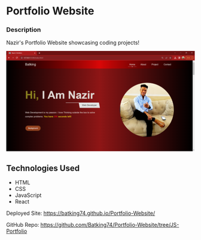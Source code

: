 # Portfolio Website

### Description
Nazir's Portfolio Website showcasing coding projects!

![Image of Nazir's Portfolio Website](IMG/Portfolio_Website.png)


## Technologies Used
- HTML
- CSS
- JavaScript
- React

Deployed Site: https://batking74.github.io/Portfolio-Website/

GitHub Repo: https://github.com/Batking74/Portfolio-Website/tree/JS-Portfolio